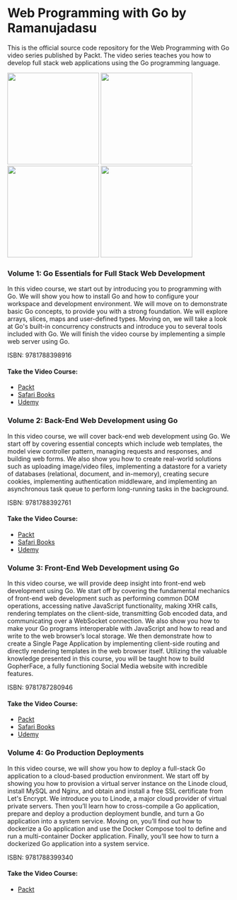 # Web Programming with Go by Ramanujadasu

This is the official source code repository for the Web Programming with Go video series published by Packt. The video series teaches you how to develop full stack web applications using the Go programming language.

<a href="https://www.packtpub.com/web-development/go-essentials-full-stack-web-development-video"><img border="0" src="https://raw.githubusercontent.com/ramanujadasu/gofullstack/master/assets/V1goessentials_thumb.png" width=207 /></a>
<a href="https://www.packtpub.com/web-development/back-end-web-development-using-go-video"><img border="0" src="https://raw.githubusercontent.com/ramanujadasu/gofullstack/master/assets/V2backendgo_thumb.png" width=207 /></a>
<a href="https://www.packtpub.com/web-development/front-end-web-development-using-go-video"><img border="0" src="https://raw.githubusercontent.com/ramanujadasu/gofullstack/master/assets/V3frontendgo_thumb.png" width=207 /></a>
<a href="https://www.packtpub.com/web-development/go-production-deployments-video"><img border="0" src="https://raw.githubusercontent.com/ramanujadasu/gofullstack/master/assets/V4godeploy_thumb.png" width=207 /></a>

### Volume 1: Go Essentials for Full Stack Web Development

In this video course, we start out by introducing you to programming with Go. We will show you how to install Go and how to configure your workspace and development environment. We will move on to demonstrate basic Go concepts, to provide you with a strong foundation. We will explore arrays, slices, maps and user-defined types. Moving on, we will take a look at Go's built-in concurrency constructs and introduce you to several tools included with Go. We will finish the video course by implementing a simple web server using Go.

ISBN: 9781788398916

#### Take the Video Course:
* [Packt](https://www.packtpub.com/web-development/go-essentials-full-stack-web-development-video)
* [Safari Books](https://www.safaribooksonline.com/library/view/go-essentials-for/9781787280946/)
* [Udemy](https://www.udemy.com/go-essentials-for-full-stack-web-development/)

### Volume 2: Back-End Web Development using Go

In this video course, we will cover back-end web development using Go. We start off by covering essential concepts which include web templates, the model view controller pattern, managing requests and responses, and building web forms. We also show you how to create real-world solutions such as uploading image/video files, implementing a datastore for a variety of databases (relational, document, and in-memory), creating secure cookies, implementing authentication middleware, and implementing an asynchronous task queue to perform long-running tasks in the background.

ISBN: 9781788392761

#### Take the Video Course:
* [Packt](https://www.packtpub.com/web-development/back-end-web-development-using-go-video)
* [Safari Books](https://www.safaribooksonline.com/library/view/back-end-web-development/9781788392761/)
* [Udemy](https://www.udemy.com/back-end-web-development-using-go/)

### Volume 3: Front-End Web Development using Go

In this video course, we will provide deep insight into front-end web development using Go. We start off by covering the fundamental mechanics of front-end web development such as performing common DOM operations, accessing native JavaScript functionality, making XHR calls, rendering templates on the client-side, transmitting Gob encoded data, and communicating over a WebSocket connection. We also show you how to make your Go programs interoperable with JavaScript and how to read and write to the web browser’s local storage. We then demonstrate how to create a Single Page Application by implementing client-side routing and directly rendering templates in the web browser itself. Utilizing the valuable knowledge presented in this course, you will be taught how to build GopherFace, a fully functioning Social Media website with incredible features.

ISBN: 9781787280946

#### Take the Video Course:
* [Packt](https://www.packtpub.com/web-development/front-end-web-development-using-go-video)
* [Safari Books](https://www.safaribooksonline.com/library/view/front-end-web-development/9781788398916/)
* [Udemy](https://www.udemy.com/front-end-web-development-using-go/)


### Volume 4: Go Production Deployments

In this video course, we will show you how to deploy a full-stack Go application to a cloud-based production environment. 
We start off by showing you how to provision a virtual server instance on the Linode cloud, install MySQL and Nginx, and obtain and install a free SSL certificate from Let's Encrypt. We introduce you to Linode, a major cloud provider of virtual private servers. Then you’ll learn how to cross-compile a Go application, prepare and deploy a production deployment bundle, and turn a Go application into a system service. Moving on, you’ll find out how to dockerize a Go application and use the Docker Compose tool to define and run a multi-container Docker application. Finally, you’ll see how to turn a dockerized Go application into a system service.

ISBN: 9781788399340

#### Take the Video Course:
* [Packt](https://www.packtpub.com/web-development/go-production-deployments-video)